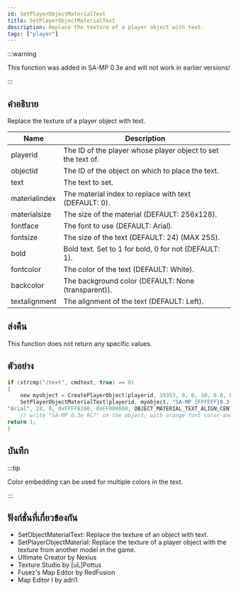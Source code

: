 ```yaml
---
id: SetPlayerObjectMaterialText
title: SetPlayerObjectMaterialText
description: Replace the texture of a player object with text.
tags: ["player"]
---
```


:::warning

This function was added in SA-MP 0.3e and will not work in earlier versions!

:::

## คำอธิบาย

Replace the texture of a player object with text.

| Name          | Description                                                  |
| ------------- | ------------------------------------------------------------ |
| playerid      | The ID of the player whose player object to set the text of. |
| objectid      | The ID of the object on which to place the text.             |
| text          | The text to set.                                             |
| materialindex | The material index to replace with text (DEFAULT: 0).        |
| materialsize  | The size of the material (DEFAULT: 256x128).                 |
| fontface      | The font to use (DEFAULT: Arial).                            |
| fontsize      | The size of the text (DEFAULT: 24) (MAX 255).                |
| bold          | Bold text. Set to 1 for bold, 0 for not (DEFAULT: 1).        |
| fontcolor     | The color of the text (DEFAULT: White).                      |
| backcolor     | The background color (DEFAULT: None (transparent)).          |
| textalignment | The alignment of the text (DEFAULT: Left).                   |

## ส่งคืน

This function does not return any specific values.

## ตัวอย่าง

```c
if (strcmp("/text", cmdtext, true) == 0)
{
    new myobject = CreatePlayerObject(playerid, 19353, 0, 0, 10, 0.0, 0.0, 90.0); //create the object
    SetPlayerObjectMaterialText(playerid, myobject, "SA-MP {FFFFFF}0.3{008500}e {FF8200}RC7", 0, OBJECT_MATERIAL_SIZE_256x128,\
"Arial", 28, 0, 0xFFFF8200, 0xFF000000, OBJECT_MATERIAL_TEXT_ALIGN_CENTER);
    // write "SA-MP 0.3e RC7" on the object, with orange font color and black background
return 1;
}
```

## บันทึก

:::tip

Color embedding can be used for multiple colors in the text.

:::

## ฟังก์ชั่นที่เกี่ยวข้องกัน

- SetObjectMaterialText: Replace the texture of an object with text.
- SetPlayerObjectMaterial: Replace the texture of a player object with the texture from another model in the game.
- Ultimate Creator by Nexius
- Texture Studio by [uL]Pottus
- Fusez's Map Editor by RedFusion
- Map Editor I by adri1
